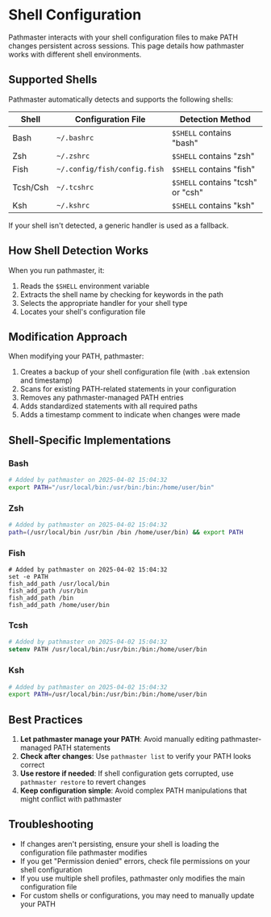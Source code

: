 # Shell Configuration

Pathmaster interacts with your shell configuration files to make PATH changes persistent across sessions. This page details how pathmaster works with different shell environments.

## Supported Shells

Pathmaster automatically detects and supports the following shells:

| Shell    | Configuration File                | Detection Method       |
|----------|----------------------------------|------------------------|
| Bash     | `~/.bashrc`                      | `$SHELL` contains "bash"|
| Zsh      | `~/.zshrc`                       | `$SHELL` contains "zsh" |
| Fish     | `~/.config/fish/config.fish`     | `$SHELL` contains "fish"|
| Tcsh/Csh | `~/.tcshrc`                      | `$SHELL` contains "tcsh" or "csh"|
| Ksh      | `~/.kshrc`                       | `$SHELL` contains "ksh" |

If your shell isn't detected, a generic handler is used as a fallback.

## How Shell Detection Works

When you run pathmaster, it:

1. Reads the `$SHELL` environment variable
2. Extracts the shell name by checking for keywords in the path
3. Selects the appropriate handler for your shell type
4. Locates your shell's configuration file

## Modification Approach

When modifying your PATH, pathmaster:

1. Creates a backup of your shell configuration file (with `.bak` extension and timestamp)
2. Scans for existing PATH-related statements in your configuration
3. Removes any pathmaster-managed PATH entries
4. Adds standardized statements with all required paths
5. Adds a timestamp comment to indicate when changes were made

## Shell-Specific Implementations

### Bash

```bash
# Added by pathmaster on 2025-04-02 15:04:32
export PATH="/usr/local/bin:/usr/bin:/bin:/home/user/bin"
```

### Zsh

```bash
# Added by pathmaster on 2025-04-02 15:04:32
path=(/usr/local/bin /usr/bin /bin /home/user/bin) && export PATH
```

### Fish

```fish
# Added by pathmaster on 2025-04-02 15:04:32
set -e PATH
fish_add_path /usr/local/bin
fish_add_path /usr/bin
fish_add_path /bin
fish_add_path /home/user/bin
```

### Tcsh

```tcsh
# Added by pathmaster on 2025-04-02 15:04:32
setenv PATH /usr/local/bin:/usr/bin:/bin:/home/user/bin
```

### Ksh

```bash
# Added by pathmaster on 2025-04-02 15:04:32
export PATH=/usr/local/bin:/usr/bin:/bin:/home/user/bin
```

## Best Practices

1. **Let pathmaster manage your PATH**: Avoid manually editing pathmaster-managed PATH statements
2. **Check after changes**: Use `pathmaster list` to verify your PATH looks correct
3. **Use restore if needed**: If shell configuration gets corrupted, use `pathmaster restore` to revert changes
4. **Keep configuration simple**: Avoid complex PATH manipulations that might conflict with pathmaster

## Troubleshooting

- If changes aren't persisting, ensure your shell is loading the configuration file pathmaster modifies
- If you get "Permission denied" errors, check file permissions on your shell configuration
- If you use multiple shell profiles, pathmaster only modifies the main configuration file
- For custom shells or configurations, you may need to manually update your PATH
